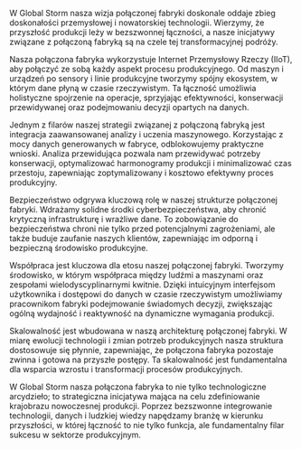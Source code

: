 W Global Storm nasza wizja połączonej fabryki doskonale oddaje zbieg doskonałości przemysłowej i nowatorskiej technologii. Wierzymy, że przyszłość produkcji leży w bezszwonnej łączności, a nasze inicjatywy związane z połączoną fabryką są na czele tej transformacyjnej podróży.

Nasza połączona fabryka wykorzystuje Internet Przemysłowy Rzeczy (IIoT), aby połączyć ze sobą każdy aspekt procesu produkcyjnego. Od maszyn i urządzeń po sensory i linie produkcyjne tworzymy spójny ekosystem, w którym dane płyną w czasie rzeczywistym. Ta łączność umożliwia holistyczne spojrzenie na operacje, sprzyjając efektywności, konserwacji przewidywanej oraz podejmowaniu decyzji opartych na danych.

Jednym z filarów naszej strategii związanej z połączoną fabryką jest integracja zaawansowanej analizy i uczenia maszynowego. Korzystając z mocy danych generowanych w fabryce, odblokowujemy praktyczne wnioski. Analiza przewidująca pozwala nam przewidywać potrzeby konserwacji, optymalizować harmonogramy produkcji i minimalizować czas przestoju, zapewniając zoptymalizowany i kosztowo efektywny proces produkcyjny.

Bezpieczeństwo odgrywa kluczową rolę w naszej strukturze połączonej fabryki. Wdrażamy solidne środki cyberbezpieczeństwa, aby chronić krytyczną infrastrukturę i wrażliwe dane. To zobowiązanie do bezpieczeństwa chroni nie tylko przed potencjalnymi zagrożeniami, ale także buduje zaufanie naszych klientów, zapewniając im odporną i bezpieczną środowisko produkcyjne.

Współpraca jest kluczowa dla etosu naszej połączonej fabryki. Tworzymy środowisko, w którym współpraca między ludźmi a maszynami oraz zespołami wielodyscyplinarnymi kwitnie. Dzięki intuicyjnym interfejsom użytkownika i dostępowi do danych w czasie rzeczywistym umożliwiamy pracownikom fabryki podejmowanie świadomych decyzji, zwiększając ogólną wydajność i reaktywność na dynamiczne wymagania produkcji.

Skalowalność jest wbudowana w naszą architekturę połączonej fabryki. W miarę ewolucji technologii i zmian potrzeb produkcyjnych nasza struktura dostosowuje się płynnie, zapewniając, że połączona fabryka pozostaje zwinna i gotowa na przyszłe postępy. Ta skalowalność jest fundamentalna dla wsparcia wzrostu i transformacji procesów produkcyjnych.

W Global Storm nasza połączona fabryka to nie tylko technologiczne arcydzieło; to strategiczna inicjatywa mająca na celu zdefiniowanie krajobrazu nowoczesnej produkcji. Poprzez bezszwonne integrowanie technologii, danych i ludzkiej wiedzy napędzamy branżę w kierunku przyszłości, w której łączność to nie tylko funkcja, ale fundamentalny filar sukcesu w sektorze produkcyjnym.
